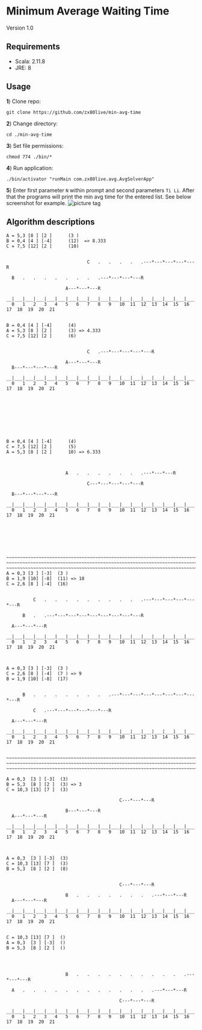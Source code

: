 Minimum Average Waiting Time
==============================================================
Version 1.0

Requirements
-----------------------------
- Scala: 2.11.8
- JRE:   8

Usage
-----------------------------

**1**) Clone repo:

`git clone https://github.com/zx80live/min-avg-time`

**2**) Change directory:

`cd ./min-avg-time`

**3**) Set file permissions:

`chmod 774 ./bin/*`

**4**) Run application:

`./bin/activator "runMain com.zx80live.avg.AvgSolverApp"`

**5**) Enter first parameter `N` within prompt and second parameters `Ti Li`. After that the programs will print the min avg time for the entered list. See below screenshot for example.
![picture tag](https://raw.githubusercontent.com/username/projectname/branch/path/to/s_avg_1.png)


Algorithm descriptions
-----------------------------

```
A = 5,3 [8 ] [2 ]      (3 )
B = 0,4 [4 ] [-4]      (12)  => 8.333
C = 7,5 [12] [2 ]      (10)


                              C   .   .   .   .   .---*---*---*---*---R        

  B   .   .   .   .   .   .   .   .---*---*---*---R
  
                      A---*---*---R
   
__|___|___|___|___|___|___|___|___|___|___|___|___|___|___|___|___|___|___|___|___|___|____
  0   1   2   3   4   5   6   7   8   9   10  11  12  13  14  15  16  17  18  19  20  21
  

B = 0,4 [4 ] [-4]      (4)
A = 5,3 [8 ] [2 ]      (3) => 4.333
C = 7,5 [12] [2 ]      (6)


                              C   .---*---*---*---*---R
  
                      A---*---*---R
  B---*---*---*---R
   
__|___|___|___|___|___|___|___|___|___|___|___|___|___|___|___|___|___|___|___|___|___|____
  0   1   2   3   4   5   6   7   8   9   10  11  12  13  14  15  16  17  18  19  20  21  
  
  
  
  
  
  
  
  
  
B = 0,4 [4 ] [-4]      (4)
C = 7,5 [12] [2 ]      (5)
A = 5,3 [8 ] [2 ]      10) => 6.333



                      A   .   .   .   .   .   .   .---*---*---R
                              
                              C---*---*---*---*---R
  
  B---*---*---*---R
   
__|___|___|___|___|___|___|___|___|___|___|___|___|___|___|___|___|___|___|___|___|___|____
  0   1   2   3   4   5   6   7   8   9   10  11  12  13  14  15  16  17  18  19  20  21    
  
  
  
  
  
  
  
~~~~~~~~~~~~~~~~~~~~~~~~~~~~~~~~~~~~~~~~~~~~~~~~~~~~~~~~~~~~~~~~~~~~~~~~~~~~~~~~~~~~~~~~~~~~
~~~~~~~~~~~~~~~~~~~~~~~~~~~~~~~~~~~~~~~~~~~~~~~~~~~~~~~~~~~~~~~~~~~~~~~~~~~~~~~~~~~~~~~~~~~~
~~~~~~~~~~~~~~~~~~~~~~~~~~~~~~~~~~~~~~~~~~~~~~~~~~~~~~~~~~~~~~~~~~~~~~~~~~~~~~~~~~~~~~~~~~~~
A = 0,3 [3 ] [-3]  (3 )
B = 1,9 [10] [-8]  (11) => 10
C = 2,6 [8 ] [-4]  (16)


          C   .   .   .   .   .   .   .   .   .   .---*---*---*---*---*---R
           
      B   .   .---*---*---*---*---*---*---*---*---R       
      
  A---*---*---R
  
__|___|___|___|___|___|___|___|___|___|___|___|___|___|___|___|___|___|___|___|___|___|____
  0   1   2   3   4   5   6   7   8   9   10  11  12  13  14  15  16  17  18  19  20  21

  
  
A = 0,3 [3 ] [-3]  (3 )
C = 2,6 [8 ] [-4]  (7 ) => 9
B = 1,9 [10] [-8]  (17)


      B   .   .   .   .   .   .   .   .---*---*---*---*---*---*---*---*---R       
      
          C   .---*---*---*---*---*---R
      
  A---*---*---R
  
__|___|___|___|___|___|___|___|___|___|___|___|___|___|___|___|___|___|___|___|___|___|____
  0   1   2   3   4   5   6   7   8   9   10  11  12  13  14  15  16  17  18  19  20  21
    
    
~~~~~~~~~~~~~~~~~~~~~~~~~~~~~~~~~~~~~~~~~~~~~~~~~~~~~~~~~~~~~~~~~~~~~~~~~~~~~~~~~~~~~~~~~~~
~~~~~~~~~~~~~~~~~~~~~~~~~~~~~~~~~~~~~~~~~~~~~~~~~~~~~~~~~~~~~~~~~~~~~~~~~~~~~~~~~~~~~~~~~~~
~~~~~~~~~~~~~~~~~~~~~~~~~~~~~~~~~~~~~~~~~~~~~~~~~~~~~~~~~~~~~~~~~~~~~~~~~~~~~~~~~~~~~~~~~~~

A = 0,3  [3 ] [-3]  (3)
B = 5,3  [8 ] [2 ]  (3) => 3
C = 10,3 [13] [7 ]  (3)

                                          C---*---*---R
     
                      B---*---*---R
  A---*---*---R

__|___|___|___|___|___|___|___|___|___|___|___|___|___|___|___|___|___|___|___|___|___|____
  0   1   2   3   4   5   6   7   8   9   10  11  12  13  14  15  16  17  18  19  20  21

  

A = 0,3  [3 ] [-3]  (3)
C = 10,3 [13] [7 ]  (3)
B = 5,3  [8 ] [2 ]  (8)


                                          C---*---*---R
     
                      B   .   .   .   .   .   .   .   .---*---*---R
  A---*---*---R

__|___|___|___|___|___|___|___|___|___|___|___|___|___|___|___|___|___|___|___|___|___|____
  0   1   2   3   4   5   6   7   8   9   10  11  12  13  14  15  16  17  18  19  20  21

  
C = 10,3 [13] [7 ]  ()
A = 0,3  [3 ] [-3]  ()
B = 5,3  [8 ] [2 ]  ()



     
                      B   .   .   .   .   .   .   .   .   .   .   .---*---*---R
                      
  A   .   .   .   .   .   .   .   .   .   .   .   .   .---*---*---R

                                          C---*---*---R
                                          
__|___|___|___|___|___|___|___|___|___|___|___|___|___|___|___|___|___|___|___|___|___|____
  0   1   2   3   4   5   6   7   8   9   10  11  12  13  14  15  16  17  18  19  20  21
  
```
